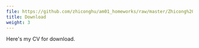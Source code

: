 ```yaml
---
file: https://github.com/zhiconghu/am01_homeworks/raw/master/Zhicong%20Hu%20LBS%20CV.pdf
title: Download
weight: 3
---
```


Here's my CV for download.
